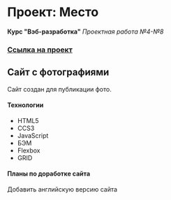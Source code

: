 # Проект: Место
**Курс "Вэб-разработка"**
*Проектная работа №4-№8*
### [Ссылка на проект](https://klimaleks12133.github.io/mesto/)
## Cайт с фотографиями
Сайт создан для публикации фото.
#### Технологии
+ HTML5
+ CCS3
+ JavaScript
+ БЭМ
+ Flexbox
+ GRID
#### Планы по доработке сайта
Добавить английскую версию сайта